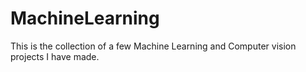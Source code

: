 # MachineLearning
This is the collection of a few Machine Learning and Computer vision projects I have made.
